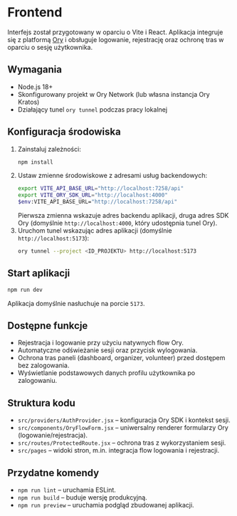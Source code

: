 # Frontend

Interfejs został przygotowany w oparciu o Vite i React. Aplikacja integruje się z platformą [Ory](https://www.ory.sh/) i obsługuje logowanie, rejestrację oraz ochronę tras w oparciu o sesję użytkownika.

## Wymagania

- Node.js 18+
- Skonfigurowany projekt w Ory Network (lub własna instancja Ory Kratos)
- Działający tunel `ory tunnel` podczas pracy lokalnej

## Konfiguracja środowiska

1. Zainstaluj zależności:
   ```bash
   npm install
   ```
2. Ustaw zmienne środowiskowe z adresami usług backendowych:
   ```bash
   export VITE_API_BASE_URL="http://localhost:7258/api"
   export VITE_ORY_SDK_URL="http://localhost:4000"
   $env:VITE_API_BASE_URL="http://localhost:7258/api"
   ```
   Pierwsza zmienna wskazuje adres backendu aplikacji, druga adres SDK Ory (domyślnie `http://localhost:4000`, który udostępnia tunel Ory).
3. Uruchom tunel wskazując adres aplikacji (domyślnie `http://localhost:5173`):
   ```bash
   ory tunnel --project <ID_PROJEKTU> http://localhost:5173
   ```

## Start aplikacji

```bash
npm run dev
```

Aplikacja domyślnie nasłuchuje na porcie `5173`.

## Dostępne funkcje

- Rejestracja i logowanie przy użyciu natywnych flow Ory.
- Automatyczne odświeżanie sesji oraz przycisk wylogowania.
- Ochrona tras paneli (dashboard, organizer, volunteer) przed dostępem bez zalogowania.
- Wyświetlanie podstawowych danych profilu użytkownika po zalogowaniu.

## Struktura kodu

- `src/providers/AuthProvider.jsx` – konfiguracja Ory SDK i kontekst sesji.
- `src/components/OryFlowForm.jsx` – uniwersalny renderer formularzy Ory (logowanie/rejestracja).
- `src/routes/ProtectedRoute.jsx` – ochrona tras z wykorzystaniem sesji.
- `src/pages` – widoki stron, m.in. integracja flow logowania i rejestracji.

## Przydatne komendy

- `npm run lint` – uruchamia ESLint.
- `npm run build` – buduje wersję produkcyjną.
- `npm run preview` – uruchamia podgląd zbudowanej aplikacji.
